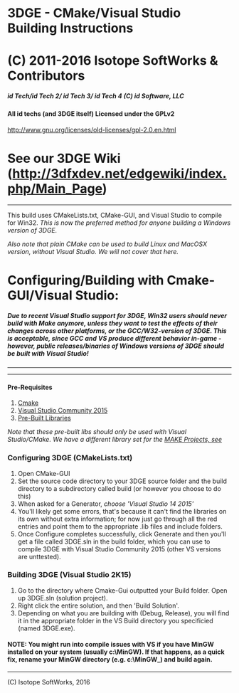 # 3DGE - CMake/Visual Studio Building Instructions
# (C) 2011-2016 Isotope SoftWorks & Contributors
##### id Tech/id Tech 2/ id Tech 3/ id Tech 4 (C) id Software, LLC
#### All id techs (and 3DGE itself) Licensed under the GPLv2
http://www.gnu.org/licenses/old-licenses/gpl-2.0.en.html
# See our 3DGE Wiki (http://3dfxdev.net/edgewiki/index.php/Main_Page)
---
This build uses CMakeLists.txt, CMake-GUI, and Visual Studio to compile for Win32. *This is now the preferred method for anyone building a Windows version of 3DGE.* 

*Also note that plain CMake can be used to build Linux and MacOSX version, without Visual Studio. We will not cover that here.*

# Configuring/Building with Cmake-GUI/Visual Studio:
##### Due to recent Visual Studio support for 3DGE, Win32 users should *never* build with Make anymore, unless they want to test the effects of their changes across other platforms, or the GCC/W32-version of 3DGE. This is acceptable, since GCC and VS produce different behavior in-game - however, public releases/binaries of Windows versions of 3DGE should be built with Visual Studio!
---
---
#### Pre-Requisites
1) [Cmake](https://www.cmake.org)
2) [Visual Studio Community 2015](https://www.visualstudio.com/en-us/products/visual-studio-community-vs.aspx)
3) [Pre-Built Libraries](http://tdgmods.net/VSLibs.7z)

*Note that these pre-built libs should only be used with Visual Studio/CMake. We have a different library set for the [MAKE Projects, see](../blob/master/build_guide/MAKEBuild.md)*

### Configuring 3DGE (CMakeLists.txt)
1) Open CMake-GUI
2) Set the source code directory to your 3DGE source folder and the build directory to a subdirectory called build (or however you choose to do this)
3) When asked for a Generator, *choose 'Visual Studio 14 2015'*
4) You'll likely get some errors, that's because it can't find the libraries on its own without extra information; for now just go through all the red entries and point them to the appropriate .lib files and include folders.
5) Once Configure completes successfully, click Generate and then you'll get a file called 3DGE.sln in the build folder, which you can use to compile 3DGE with Visual Studio Community 2015 (other VS versions are unttested).

### Building 3DGE (Visual Studio 2K15)
1) Go to the directory where Cmake-Gui outputted your Build folder. Open up 3DGE.sln (solution project).
2) Right click the entire solution, and then 'Build Solution'.
3) Depending on what you are building with (Debug, Release), you will find it in the appropriate folder in the VS Build directory you specificied (named 3DGE.exe).

#### NOTE: You might run into compile issues with VS if you have MinGW installed on your system (usually c:\MinGW). If that happens, as a quick fix, rename your MinGW directory (e.g. c:\MinGW_) and build again.

---
(C) Isotope SoftWorks, 2016


